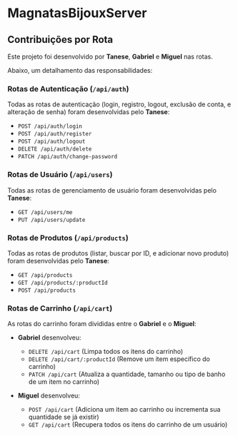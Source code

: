 # MagnatasBijouxServer

## Contribuições por Rota

Este projeto foi desenvolvido por **Tanese**, **Gabriel** e **Miguel** nas rotas.

Abaixo, um detalhamento das responsabilidades:

### Rotas de Autenticação (`/api/auth`)
Todas as rotas de autenticação (login, registro, logout, exclusão de conta, e alteração de senha) foram desenvolvidas pelo **Tanese**:
- `POST /api/auth/login`
- `POST /api/auth/register`
- `POST /api/auth/logout`
- `DELETE /api/auth/delete`
- `PATCH /api/auth/change-password`

### Rotas de Usuário (`/api/users`)
Todas as rotas de gerenciamento de usuário foram desenvolvidas pelo **Tanese**:
- `GET /api/users/me`
- `PUT /api/users/update`

### Rotas de Produtos (`/api/products`)
Todas as rotas de produtos (listar, buscar por ID, e adicionar novo produto) foram desenvolvidas pelo **Tanese**:
- `GET /api/products`
- `GET /api/products/:productId`
- `POST /api/products`

### Rotas de Carrinho (`/api/cart`)

As rotas do carrinho foram divididas entre o **Gabriel** e o **Miguel**:

- **Gabriel** desenvolveu:
  - `DELETE /api/cart` (Limpa todos os itens do carrinho)
  - `DELETE /api/cart/:productId` (Remove um item específico do carrinho)
  - `PATCH /api/cart` (Atualiza a quantidade, tamanho ou tipo de banho de um item no carrinho)

- **Miguel** desenvolveu:
  - `POST /api/cart` (Adiciona um item ao carrinho ou incrementa sua quantidade se já existir)
  - `GET /api/cart` (Recupera todos os itens do carrinho de um usuário)
